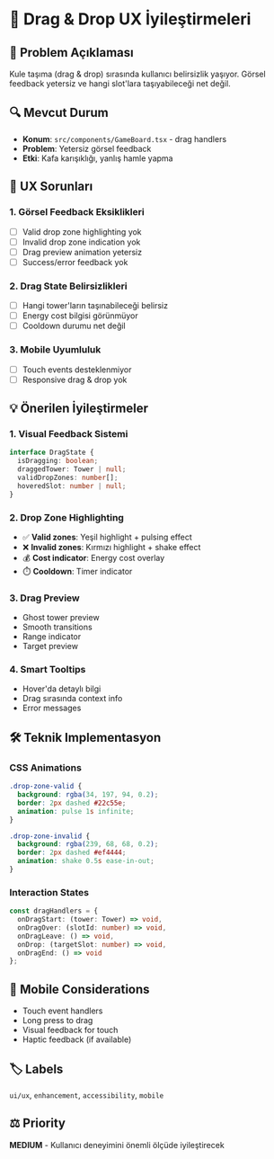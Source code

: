 # 🎨 Drag & Drop UX İyileştirmeleri

## 📝 Problem Açıklaması
Kule taşıma (drag & drop) sırasında kullanıcı belirsizlik yaşıyor. Görsel feedback yetersiz ve hangi slot'lara taşıyabileceği net değil.

## 🔍 Mevcut Durum
- **Konum**: `src/components/GameBoard.tsx` - drag handlers
- **Problem**: Yetersiz görsel feedback
- **Etki**: Kafa karışıklığı, yanlış hamle yapma

## 🎯 UX Sorunları

### 1. **Görsel Feedback Eksiklikleri**
- [ ] Valid drop zone highlighting yok
- [ ] Invalid drop zone indication yok  
- [ ] Drag preview animation yetersiz
- [ ] Success/error feedback yok

### 2. **Drag State Belirsizlikleri**
- [ ] Hangi tower'ların taşınabileceği belirsiz
- [ ] Energy cost bilgisi görünmüyor
- [ ] Cooldown durumu net değil

### 3. **Mobile Uyumluluk**
- [ ] Touch events desteklenmiyor
- [ ] Responsive drag & drop yok

## 💡 Önerilen İyileştirmeler

### 1. **Visual Feedback Sistemi**
```typescript
interface DragState {
  isDragging: boolean;
  draggedTower: Tower | null;
  validDropZones: number[];
  hoveredSlot: number | null;
}
```

### 2. **Drop Zone Highlighting**
- ✅ **Valid zones**: Yeşil highlight + pulsing effect
- ❌ **Invalid zones**: Kırmızı highlight + shake effect
- 💰 **Cost indicator**: Energy cost overlay
- ⏱️ **Cooldown**: Timer indicator

### 3. **Drag Preview**
- Ghost tower preview
- Smooth transitions
- Range indicator
- Target preview

### 4. **Smart Tooltips**
- Hover'da detaylı bilgi
- Drag sırasında context info
- Error messages

## 🛠️ Teknik Implementasyon

### CSS Animations
```css
.drop-zone-valid {
  background: rgba(34, 197, 94, 0.2);
  border: 2px dashed #22c55e;
  animation: pulse 1s infinite;
}

.drop-zone-invalid {
  background: rgba(239, 68, 68, 0.2);
  border: 2px dashed #ef4444;
  animation: shake 0.5s ease-in-out;
}
```

### Interaction States
```typescript
const dragHandlers = {
  onDragStart: (tower: Tower) => void,
  onDragOver: (slotId: number) => void,
  onDragLeave: () => void,
  onDrop: (targetSlot: number) => void,
  onDragEnd: () => void
};
```

## 📱 Mobile Considerations
- Touch event handlers
- Long press to drag
- Visual feedback for touch
- Haptic feedback (if available)

## 🏷️ Labels
`ui/ux`, `enhancement`, `accessibility`, `mobile`

## ⚖️ Priority
**MEDIUM** - Kullanıcı deneyimini önemli ölçüde iyileştirecek 